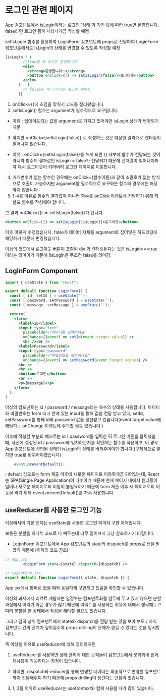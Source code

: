 # 로그인 관련 페이지

App 컴포넌트에서 isLogin이라는 로그인 '상태'가 가진
값에 따라 true면 환영합니다, false라면 로그인 폼이 나타나게끔 작성할 예정

setIsLogin 함수를 활용하여 LoginForm 컴포넌트에 props로 전달하여 LoginForm 컴포넌트에서도 isLogin의 상태를 변경할 수 있도록 작성할 예정

```jsx
{isLogin ? (
        //true일 때 로그인 환영합니다
        <div>
          <strong>환영합니다✨</strong>
          <button onClick={() => setIsLogin(false)}>로그아웃</button>
        </div>
      ) : (
        // false일 때 나타나는 로그인 페이지
      )}
```
1. onClick={}에 초점을 맞춰서 코드를 잘라왔습니다.
2. setIsLogin() 함수는 argument가 필수적으로 요구됩니다.
- 이유 : 업데이트되는 값을 argument로 가지고 있어야만 isLogin 상태가 변경되기 때문
3. 하지만 onClick={setIsLogin(false)} 로 작성하는 것은 예상한 결과대로 렌더링이 일어나지 않습니다.
- 이유 : onClick={setIsLogin(false)}를 쓰게 되면 {} 내부에 함수가 전달되는 것이 아니라 함수의 결과값인 isLogin = false가 전달되기 때문에 렌더링이 일어나자마자 다시 로그아웃이 되어버려 로그인 페이지로 이동합니다.
4. 매개변수가 없는 함수인 경우에는 onClick={함수이름}과 같이 소괄호가 없는 방식으로 호출이 가능하지만 argument를 필수적으로 요구하는 함수의 경우에는 해당하지 않습니다.
5. 1-4를 이유로 함수의 결과값이 아니라 함수를 onClick 이벤트에 전달하기 위해 화살표 함수를 작성해야 합니다.

그 결과 onClick={() => setIsLogin(false)}가 됩니다.

```jsx
<button onClick={() => setIsLogin(!isLogin)}>로그아웃</button>
```
이후 이렇게 수정했습니다.
false가 데이터 자체를 argument로 집어넣은 하드코딩에 해당하기 때문에 변경했습니다.

이상의 코드에서 로그아웃 버튼이 포함된 div 가 렌더링된다는 것은 isLogin===true이라는 의미이기 때문에 !isLogin은 무조건 false를 의미함.

## LoginForm Component

```jsx
import { useState } from "react";

export default function LoginForm() {
  const [ id, setId ] = useState('');
  const [ password, setPassword ] = useState('');
  const [ message, setMessage ] = useState('');

  return(
    <form>
      <label>ID</label>
      <input type="text" 
        placeholder="아이디를 입력하세요" 
        onChange={(event) => setId(event.target.value)} />
        <br /><br />
      <label>Password</label>
      <input type="password" 
        placeholder="비밀번호를 입력하세요" 
        onChange={(event) => setPassword(event.target.value)} />
      <br />
      <br />
      <button>로그인</button>
      <br />
      <p>{message}</p>
    </form>
  );
}
```

이상의 컴포넌트는 id / password / message라는 복수의 상태를 사용합니다. 아이디와 비밀번호는 form 태그 안에 있는 input을 통해 값을 전달 받고 있고, setId, setPassword를 통해 id와 password 값을 갱신받고 있습니다(event.target.value에 해당하는 onChange 이벤트에 주목할 필요 있습니다.)

이후에 작성할 부분의 예시로는 id / password를 입력한 뒤 로그인 버튼을 클릭했을 때, 사전에 설정된 id / password와 일치하는지를 확인하는 함수를 적용하고, 이 경우 App 컴포넌트에 선언된 상태인 isLogin의 상태를 바꿔주어야만 합니다.(구체적으로 말하면 true로 바뀌어야겠습니다)

```jsx
    event.preventDefault();
```
: default 값으로는 form 제출 이후에 새로운 페이지로 이동하게끔 되어있는데, React는 SPA(Single Page Application)이 다수이기 때문에 현재 페이지 내에서 렌더링이 일어나 새로운 페이지로의 이동이 불필요하기 때문에 form 제출 이후 새 페이지로의 이동을 막기 위해 event.preventDefault()를 자주 사용합니다.

## useReducer를 사용한 로그인 기능

이상에서의 기본 전제는 useState를 사용한 로그인 페이지 구현 이해입니다.

보통은 분할을 하나씩 코드로 다 빼두는데 너무 길어져서 그냥 참조하시기 바랍니다.

- LoginForm 컴포넌트에서 App 컴포넌트의 state와 dispatch를 props로 전달 받았기 때문에
(이하의 코드 참조)
```jsx
// App.jsx
        <LoginForm state={state} dispatch={dispatch} /> 
```
```jsx
// LoginForm.jsx
export default function LoginForm({ state, dispatch }) {
```
App.jsx에서 통짜로 짰을 때와 동일하게 구현되고 있음을 확인할 수 있습니다. 

이상의 과제에서 리액트 개발자는 일정부분 컴포넌트화를 염두에 두고 있지 않으면 분할 과정에서 머리가 아픈 경우가 많기 때문에 리액트를 사용하는 이유에 대해서 생각해두고 미리 분할을 한 상태에서 작성을 해야할 필요도 있습니다.

그리고 결국 상위 컴포넌트에서 state와 dispatch를 전달 받는 것을 보아 부모 / 자식 컴포넌트 간의 관계가 깊어질수록 props drilling의 문제가 생길 수 있다는 것을 암시합니다.

즉 이상을 이유로 useReducer에 대해 정리하자면

1. useReducer를 사용하면 상태 관리에 대한 로직들이 컴포넌트에서 분리되어 쉽게 재사용이 가능하다는 장점이 있습니다.

2. 하지만, dispatch와 reducer를 통해 변경할 데이터는 최종적으로 변경할 컴포넌트까지 전달해줘야 하기 때문에 props drilling이 생긴다는 단점이 있습니다.

3. 1, 2를 이유로 useReducer는 useContext와 함께 사용될 때가 많이 있습니다.
